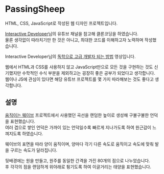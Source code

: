 # PassingSheep

HTML, CSS, JavaScript로 작성된 웹 디자인 프로젝트입니다.

[Interactive Developer](https://www.youtube.com/channel/UCdeWxKJuvtUG2xyN6pOJEvA)님의 유튜브 채널을 참고해 클론코딩을 하였습니다.  
물론 생각없이 따라치기만 한 것은 아니고, 최대한 코드를 이해하고자 노력하며 작성했습니다.

Interactive Developer님의 [독학으로 고급 개발자 되는 방법](https://www.youtube.com/watch?v=hCHL7sydzn0&list=PLGf_tBShGSDNGHhFBT4pKFRMpiBrZJXCm&index=1) 영상입니다.

웹에서 HTML과 CSS를 사용하지 않고 JavaScript만으로 모든 것을 구현하는 것도 신기했지만
수학적인 수식 부분을 제외하고는 굉장히 좋은 공부가 되었다고 생각합니다.
웹이나 JS에 관심이 있다면 해당 유튜브 프로젝트를 몇 가지 따라해보는 것도 좋다고 생각합니다.


## 설명
[움직이는 웨이브](https://github.com/WhiteKr/MovingWave) 프로젝트에서 사용했던 곡선을 랜덤한 높이로 생성해 구불구불한 언덕을 표현했습니다.  
여러 겹으로 쌓인 언덕은 가까이 있는 언덕일수록 빠르게 지나가도록 하여 원근감이 느껴지도록 하였습니다.

웨이브의 표면을 따라 양이 움직이며, 양마다 각기 다른 속도로 움직이고 속도에 맞춰 발을 구르는 속도가 달라집니다.

뒷배경에는 원을 만들고, 원주를 동일한 간격을 가진 80개의 점으로 나누었습니다.  
후 각각의 점을 랜덤하게 위아래로 튕기도록 하여 이글거리는 태양을 표현했습니다.
